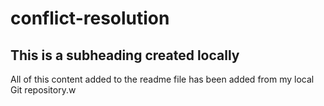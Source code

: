 # conflict-resolution

## This is a subheading created locally

All of this content added to the readme file has been added from my local Git repository.w